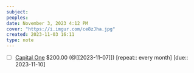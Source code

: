 ```yaml
---
subject: 
peoples: 
date: November 3, 2023 4:12 PM
cover: "https://i.imgur.com/ce8zJha.jpg"
created: 2023-11-03 16:11
type: note
---
```

- [ ] [Capital One](app://obsidian.md/100-Notes/Finances/CapitalOne) $200.00 (@[[2023-11-07]]) [repeat::  every month] [due::  2023-11-10]
